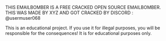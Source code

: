 THIS EMAILBOMBER IS A FREE CRACKED OPEN SOURCE EMAILBOMBER. THIS WAS MADE BY XYZ AND GOT CRACKED BY DISCORD : @usermuser068

This is an educational project. If you use it for illegal purposes, you will be responsible for the consequences! It is for educational purposes only.
